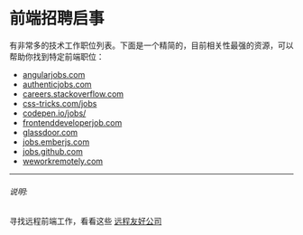 # 前端招聘启事

有非常多的技术工作职位列表。下面是一个精简的，目前相关性最强的资源，可以帮助你找到特定前端职位：

* [angularjobs.com](http://angularjobs.com/)
* [authenticjobs.com](https://authenticjobs.com/#category=4)
* [careers.stackoverflow.com](http://careers.stackoverflow.com/jobs?searchTerm=front-end)
* [css-tricks.com/jobs](https://css-tricks.com/jobs/)
* [codepen.io/jobs/](http://codepen.io/jobs/)
* [frontenddeveloperjob.com](http://frontenddeveloperjob.com/)
* [glassdoor.com](http://www.glassdoor.com/Job/front-end-developer-jobs-SRCH_KO0,19.htm?jobType=all)
* [jobs.emberjs.com](http://jobs.emberjs.com/)
* [jobs.github.com](https://jobs.github.com/)
* [weworkremotely.com](https://weworkremotely.com/)

***

###### 说明:

寻找远程前端工作，看看这些 [远程友好公司](https://github.com/jessicard/remote-jobs)




 







